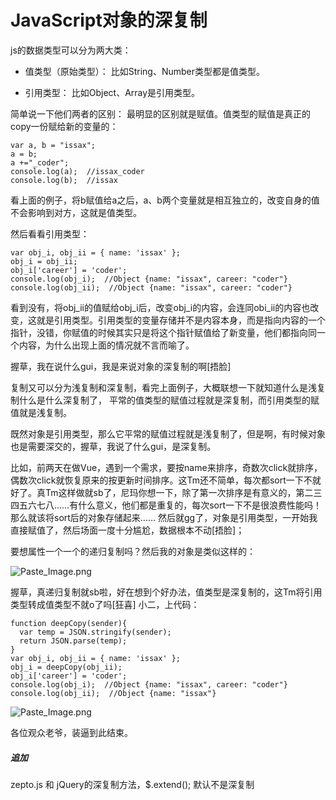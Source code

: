 # JavaScript对象的深复制

js的数据类型可以分为两大类：
- 值类型（原始类型）：
比如String、Number类型都是值类型。

- 引用类型：
比如Object、Array是引用类型。

简单说一下他们两者的区别：
最明显的区别就是赋值。值类型的赋值是真正的copy一份赋给新的变量的：
```
var a, b = "issax";
a = b;
a +="_coder";
console.log(a);  //issax_coder
console.log(b);  //issax
```
看上面的例子，将b赋值给a之后，a、b两个变量就是相互独立的，改变自身的值不会影响到对方，这就是值类型。

然后看看引用类型：
```
var obj_i, obj_ii = { name: 'issax' };
obj_i = obj_ii;
obj_i['career'] = 'coder';
console.log(obj_i);  //Object {name: "issax", career: "coder"}
console.log(obj_ii);  //Object {name: "issax", career: "coder"}
```
看到没有，将obj_ii的值赋给obj_i后，改变obj_i的内容，会连同obi_ii的内容也改变，这就是引用类型。引用类型的变量存储并不是内容本身，而是指向内容的一个指针，没错，你赋值的时候其实只是将这个指针赋值给了新变量，他们都指向同一个内容，为什么出现上面的情况就不言而喻了。

握草，我在说什么gui，我是来说对象的深复制的啊[捂脸]

复制又可以分为浅复制和深复制，看完上面例子，大概联想一下就知道什么是浅复制什么是什么深复制了，
平常的值类型的赋值过程就是深复制，而引用类型的赋值就是浅复制。

既然对象是引用类型，那么它平常的赋值过程就是浅复制了，但是啊，有时候对象也是需要深交的，握草，我说了什么gui，是深复制。

比如，前两天在做Vue，遇到一个需求，要按name来排序，奇数次click就排序，偶数次click就恢复原来的按更新时间排序。这Tm还不简单，每次都sort一下不就好了。真Tm这样做就sb了，尼玛你想一下，除了第一次排序是有意义的，第二三四五六七八……有什么意义，他们都是重复的，每次sort一下不是很浪费性能吗！那么就该将sort后的对象存储起来……
然后就gg了，对象是引用类型，一开始我直接赋值了，然后场面一度十分尴尬，数据根本不动[捂脸]；

要想属性一个一个的递归复制吗？然后我的对象是类似这样的：

![Paste_Image.png](http://upload-images.jianshu.io/upload_images/2838289-8ebc5e3f66675099.png?imageMogr2/auto-orient/strip%7CimageView2/2/w/1240)

握草，真递归复制就sb啦，好在想到个好办法，值类型是深复制的，这Tm将引用类型转成值类型不就o了吗[狂喜]
小二，上代码：
```
function deepCopy(sender){
  var temp = JSON.stringify(sender);
  return JSON.parse(temp);
}  
var obj_i, obj_ii = { name: 'issax' };
obj_i = deepCopy(obj_ii);
obj_i['career'] = 'coder';
console.log(obj_i);  //Object {name: "issax", career: "coder"}
console.log(obj_ii);  //Object {name: "issax"}
```

![Paste_Image.png](http://upload-images.jianshu.io/upload_images/2838289-1affe55ffe762a7b.png?imageMogr2/auto-orient/strip%7CimageView2/2/w/1240)


各位观众老爷，装逼到此结束。


##### 追加
zepto.js 和 jQuery的深复制方法，$.extend(); 默认不是深复制
